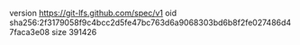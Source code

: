 version https://git-lfs.github.com/spec/v1
oid sha256:2f3179058f9c4bcc2d5fe47bc763d6a9068303bd6b8f2fe027486d47faca3e08
size 391426
